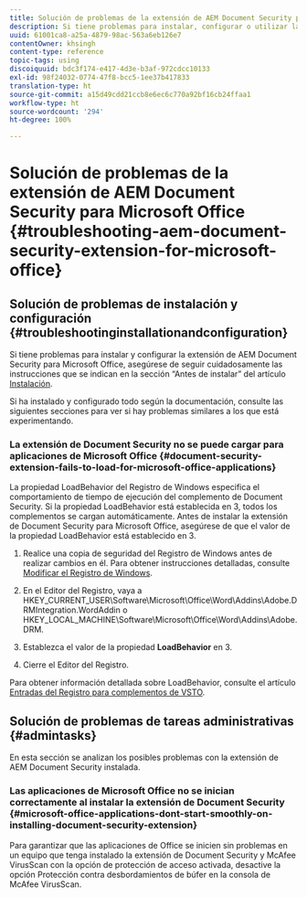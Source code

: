 ```yaml
---
title: Solución de problemas de la extensión de AEM Document Security para Microsoft Office
description: Si tiene problemas para instalar, configurar o utilizar la extensión de AEM Document Security para Microsoft Office, siga las instrucciones que se indican en este documento.
uuid: 61001ca8-a25a-4879-98ac-563a6eb126e7
contentOwner: khsingh
content-type: reference
topic-tags: using
discoiquuid: bdc3f174-e417-4d3e-b3af-972cdcc10133
exl-id: 98f24032-0774-47f8-bcc5-1ee37b417833
translation-type: ht
source-git-commit: a15d49cdd21ccb8e6ec6c770a92bf16cb24ffaa1
workflow-type: ht
source-wordcount: '294'
ht-degree: 100%

---
```


# Solución de problemas de la extensión de AEM Document Security para Microsoft Office {#troubleshooting-aem-document-security-extension-for-microsoft-office}

## Solución de problemas de instalación y configuración {#troubleshootinginstallationandconfiguration}

Si tiene problemas para instalar y configurar la extensión de AEM Document Security para Microsoft Office, asegúrese de seguir cuidadosamente las instrucciones que se indican en la sección “Antes de instalar” del artículo [Instalación](installing-configuring-aemdsext.md).

Si ha instalado y configurado todo según la documentación, consulte las siguientes secciones para ver si hay problemas similares a los que está experimentando.

### La extensión de Document Security no se puede cargar para aplicaciones de Microsoft Office {#document-security-extension-fails-to-load-for-microsoft-office-applications}

La propiedad LoadBehavior del Registro de Windows especifica el comportamiento de tiempo de ejecución del complemento de Document Security. Si la propiedad LoadBehavior está establecida en 3, todos los complementos se cargan automáticamente. Antes de instalar la extensión de Document Security para Microsoft Office, asegúrese de que el valor de la propiedad LoadBehavior está establecido en 3.

1. Realice una copia de seguridad del Registro de Windows antes de realizar cambios en él. Para obtener instrucciones detalladas, consulte [Modificar el Registro de Windows](https://support.microsoft.com/es-es/kb/136393).
1. En el Editor del Registro, vaya a HKEY_CURRENT_USER\Software\Microsoft\Office\Word\Addins\Adobe.DRMIntegration.WordAddin o HKEY_LOCAL_MACHINE\Software\Microsoft\Office\Word\Addins\Adobe.DRM.
1. Establezca el valor de la propiedad **LoadBehavior** en 3.

1. Cierre el Editor del Registro.

Para obtener información detallada sobre LoadBehavior, consulte el artículo [Entradas del Registro para complementos de VSTO](https://msdn.microsoft.com/es-es/library/bb386106.aspx#LoadBehavior).

## Solución de problemas de tareas administrativas {#admintasks}

En esta sección se analizan los posibles problemas con la extensión de AEM Document Security instalada.

### Las aplicaciones de Microsoft Office no se inician correctamente al instalar la extensión de Document Security {#microsoft-office-applications-dont-start-smoothly-on-installing-document-security-extension}

Para garantizar que las aplicaciones de Office se inicien sin problemas en un equipo que tenga instalado la extensión de Document Security y McAfee VirusScan con la opción de protección de acceso activada, desactive la opción Protección contra desbordamientos de búfer en la consola de McAfee VirusScan.
